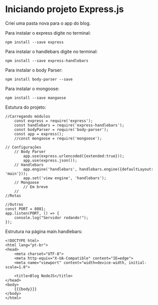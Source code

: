 # Iniciando projeto Express.js

Criei uma pasta nova para o app do blog.

Para instalar o express digite no terminal:

    npm install --save express

Para instalar o handlebars digite no terminal:

    npm install --save express-handlebars

Para instalar o body Parser:

    npm install body-parser --save

Para instalar o mongoose:

    npm install --save mangoose

Estutura do projeto:

    //Carregando módulos
        const express = require('express');
        const handlebars = require('express-handlebars');
        const bodyParser = require('body-parser');
        const app = express();
        //const mongoose = require('mongoose');

    // Configurações
        // Body Parser
            app.use(express.urlencoded({extended:true}));
            app.use(express.json());
        // Handlebars
            app.engine('handlebars', handlebars.engine({defaultLayout: 'main'}));
            app.set('view engine', 'handlebars');
        // Mongoose
            // Em breve
        //
    //Rotas

    //Outros
    const PORT = 8081;
    app.listen(PORT, () => {
        console.log("Servidor rodando!");
    });

Estrutura na página main.handlebars:

    <!DOCTYPE html>
    <html lang="pt-br">
    <head>
        <meta charset="UTF-8">
        <meta http-equiv="X-UA-Compatible" content="IE=edge">
        <meta name="viewport" content="width=device-width, initial-scale=1.0">

        <title>Blog NodeJS</title>
    </head>
    <body>
        {{{body}}}
    </body>
    </html>


